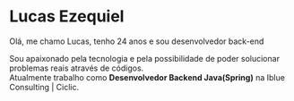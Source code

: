 <h1> Lucas Ezequiel </h1>


<p>Olá, me chamo Lucas, tenho 24 anos e sou desenvolvedor back-end</p>

<p>Sou apaixonado pela tecnologia e pela possibilidade de poder solucionar problemas reais através de códigos.<br> Atualmente trabalho como <b>Desenvolvedor Backend Java(Spring)</b> na Iblue Consulting | Ciclic.</p>



